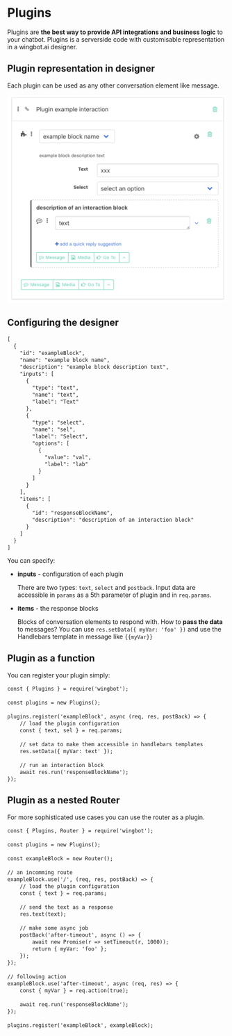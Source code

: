 # Plugins

Plugins are **the best way to provide API integrations and business logic** to your chatbot. Plugins is a serverside code with customisable representation in a wingbot.ai designer.

## Plugin representation in designer

Each plugin can be used as any other conversation element like message.

![wingbot plugin](./plugins.png "Wingbot Chatbot Plugin")

## Configuring the designer

```
[
  {
    "id": "exampleBlock",
    "name": "example block name",
    "description": "example block description text",
    "inputs": [
      {
        "type": "text",
        "name": "text",
        "label": "Text"
      },
      {
        "type": "select",
        "name": "sel",
        "label": "Select",
        "options": [
          {
            "value": "val",
            "label": "lab"
          }
        ]
      }
    ],
    "items": [
      {
        "id": "responseBlockName",
        "description": "description of an interaction block"
      }
    ]
  }
]
```

You can specify:

- **inputs** - configuration of each plugin

    There are two types: `text`, `select` and `postback`. Input data are accessible in `params` as a 5th parameter of plugin and in `req.params`.

- **items** - the response blocks

    Blocks of conversation elements to respond with. How to **pass the data** to messages? You can use `res.setData({ myVar: 'foo' })` and use the Handlebars template in message like `{{myVar}}`

## Plugin as a function

You can register your plugin simply:

```
const { Plugins } = require('wingbot');

const plugins = new Plugins();

plugins.register('exampleBlock', async (req, res, postBack) => {
    // load the plugin configuration
    const { text, sel } = req.params;

    // set data to make them accessible in handlebars templates
    res.setData({ myVar: text' });

    // run an interaction block
    await res.run('responseBlockName');
});
```

## Plugin as a nested Router

For more sophisticated use cases you can use the router as a plugin.

```
const { Plugins, Router } = require('wingbot');

const plugins = new Plugins();

const exampleBlock = new Router();

// an incomming route
exampleBlock.use('/', (req, res, postBack) => {
    // load the plugin configuration
    const { text } = req.params;

    // send the text as a response
    res.text(text);

    // make some async job
    postBack('after-timeout', async () => {
        await new Promise(r => setTimeout(r, 1000));
        return { myVar: 'foo' };
    });
});

// following action
exampleBlock.use('after-timeout', async (req, res) => {
    const { myVar } = req.action(true);

    await req.run('responseBlockName');
});

plugins.register('exampleBlock', exampleBlock);
```